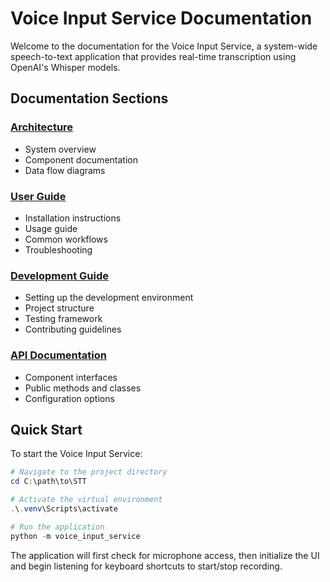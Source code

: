 # Voice Input Service Documentation

Welcome to the documentation for the Voice Input Service, a system-wide speech-to-text application that provides real-time transcription using OpenAI's Whisper models.

## Documentation Sections

### [Architecture](architecture/README.md)
- System overview
- Component documentation
- Data flow diagrams

### [User Guide](user_guide/README.md)
- Installation instructions
- Usage guide
- Common workflows
- Troubleshooting

### [Development Guide](development/README.md)
- Setting up the development environment
- Project structure
- Testing framework
- Contributing guidelines

### [API Documentation](api/README.md)
- Component interfaces
- Public methods and classes
- Configuration options

## Quick Start

To start the Voice Input Service:

```powershell
# Navigate to the project directory
cd C:\path\to\STT

# Activate the virtual environment
.\.venv\Scripts\activate

# Run the application
python -m voice_input_service
```

The application will first check for microphone access, then initialize the UI and begin listening for keyboard shortcuts to start/stop recording. 